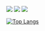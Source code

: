 [![](https://img.shields.io/badge/Windows-10-2376bc?style=flat-square&logo=windows&logoColor=ffffff)]()
[![](https://img.shields.io/badge/Browser-Firefox-FF7139?style=flat-square&logo=firefox&logoColor=ffffff)](https://www.mozilla.org/firefox/)
[![](https://img.shields.io/badge/IDE-Visual%20Studio%20Code-007ACC?style=flat-square&logo=Visual-Studio-Code&logoColor=ffffff)](https://code.visualstudio.com/)

[![Top Langs](https://github-readme-stats.vercel.app/api/top-langs/?username=dxleted&layout=compact&theme=tokyonight&exclude_repo=lolstats-graduation-project,infkit_client)](https://github.com/anuraghazra/github-readme-stats)
